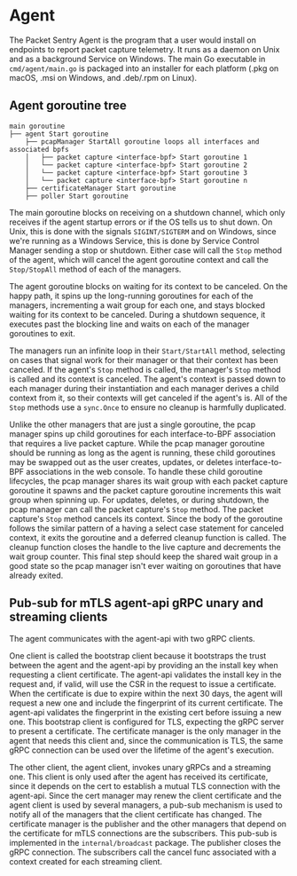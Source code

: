 # Agent

The Packet Sentry Agent is the program that a user would install on endpoints to report packet capture telemetry. It runs as a daemon on Unix and as a background Service on Windows. The main Go executable in `cmd/agent/main.go` is packaged into an installer for each platform (.pkg on macOS, .msi on Windows, and .deb/.rpm on Linux).

## Agent goroutine tree

```
main goroutine
├── agent Start goroutine
    ├── pcapManager StartAll goroutine loops all interfaces and associated bpfs
    │   ├── packet capture <interface-bpf> Start goroutine 1
    │   └── packet capture <interface-bpf> Start goroutine 2
    │   └── packet capture <interface-bpf> Start goroutine 3
    │   └── packet capture <interface-bpf> Start goroutine n
    ├── certificateManager Start goroutine
    ├── poller Start goroutine
```

The main goroutine blocks on receiving on a shutdown channel, which only receives if the agent startup errors or if the OS tells us to shut down. On Unix, this is done with the signals `SIGINT/SIGTERM` and on Windows, since we're running as a Windows Service, this is done by Service Control Manager sending a stop or shutdown. Either case will call the `Stop` method of the agent, which will cancel the agent goroutine context and call the `Stop/StopAll` method of each of the managers.

The agent goroutine blocks on waiting for its context to be canceled. On the happy path, it spins up the long-running goroutines for each of the managers, incrementing a wait group for each one, and stays blocked waiting for its context to be canceled. During a shutdown sequence, it executes past the blocking line and waits on each of the manager goroutines to exit.

The managers run an infinite loop in their `Start/StartAll` method, selecting on cases that signal work for their manager or that their context has been canceled. If the agent's `Stop` method is called, the manager's `Stop` method is called and its context is canceled. The agent's context is passed down to each manager during their instantiation and each manager derives a child context from it, so their contexts will get canceled if the agent's is. All of the `Stop` methods use a `sync.Once` to ensure no cleanup is harmfully duplicated.

Unlike the other managers that are just a single goroutine, the pcap manager spins up child goroutines for each interface-to-BPF association that requires a live packet capture. While the pcap manager goroutine should be running as long as the agent is running, these child goroutines may be swapped out as the user creates, updates, or deletes interface-to-BPF associations in the web console. To handle these child goroutine lifecycles, the pcap manager shares its wait group with each packet capture goroutine it spawns and the packet capture goroutine increments this wait group when spinning up. For updates, deletes, or during shutdown, the pcap manager can call the packet capture's `Stop` method. The packet capture's `Stop` method cancels its context. Since the body of the goroutine follows the similar pattern of a having a select case statement for canceled context, it exits the goroutine and a deferred cleanup function is called. The cleanup function closes the handle to the live capture and decrements the wait group counter. This final step should keep the shared wait group in a good state so the pcap manager isn't ever waiting on goroutines that have already exited.

## Pub-sub for mTLS agent-api gRPC unary and streaming clients

The agent communicates with the agent-api with two gRPC clients.

One client is called the bootstrap client because it bootstraps the trust between the agent and the agent-api by providing an the install key when requesting a client certificate. The agent-api validates the install key in the request and, if valid, will use the CSR in the request to issue a certificate. When the certificate is due to expire within the next 30 days, the agent will request a new one and include the fingerprint of its current certificate. The agent-api validates the fingerprint in the existing cert before issuing a new one. This bootstrap client is configured for TLS, expecting the gRPC server to present a certificate. The certificate manager is the only manager in the agent that needs this client and, since the communication is TLS, the same gRPC connection can be used over the lifetime of the agent's execution.

The other client, the agent client, invokes unary gRPCs and a streaming one. This client is only used after the agent has received its certificate, since it depends on the cert to establish a mutual TLS connection with the agent-api. Since the cert manager may renew the client certificate and the agent client is used by several managers, a pub-sub mechanism is used to notify all of the managers that the client certificate has changed. The certificate manager is the publisher and the other managers that depend on the certificate for mTLS connections are the subscribers. This pub-sub is implemented in the `internal/broadcast` package. The publisher closes the gRPC connection. The subscribers call the cancel func associated with a context created for each streaming client.